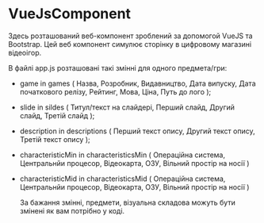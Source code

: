 # VueJsComponent
  Здесь розташований веб-компонент зроблений за допомогой VueJS та Bootstrap.
  Цей веб компонент симулює сторінку в цифровому магазині відеоігор.

В файлі app.js розташовані такі змінні для одного предмета/гри:
 - game in games ( Назва, Розробник, Видавництво, Дата випуску, Дата початкового релізу, Рейтинг, Мова, Ціна, Путь до лого );
   
 - slide in sildes ( Титул/текст на слайдері, Перший слайд, Другий слайд, Третій слайд );
 - description in descriptions ( Перший текст опису, Другий текст опису, Третій текст опису );
   
 - characteristicMin in characteristicsMin ( Операційна система, Центральнйи процесор, Відеокарта, ОЗУ, Вільний простір на носії )
 - characteristicMid in characteristicsMid ( Операційна система, Центральнйи процесор, Відеокарта, ОЗУ, Вільний простір на носії )

   За бажання змінні, предмети, візуальна складова можуть бути змінені як вам потрібно у коді.
